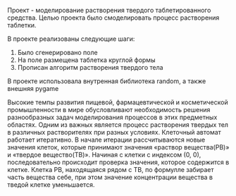 Проект - моделирование растворения твердого таблетированного средства.
Целью проекта было смоделировать  процесс растворения таблетки.

В проекте реализованы следующие шаги:
1) Было сгенерировано поле
2) На поле размещена таблетка круглой формы
3) Прописан алгоритм растворения твердого тела

В проекте использовала внутренная библиотека random, а также внешняя pygame

Высокие темпы развития пищевой, фармацевтической и косметической промышленности в мире обусловливают необходимость решения разнообразных задач моделирования процессов в этих предметных областях. 
Одним из важных является процесс растворения твердых тел в различных растворителях при разных условиях. Клеточный автомат работает итеративно. 
В начале итерации рассчитываются новые значения клеток, которые принимают значения «раствор вещества(РВ)» и «твердое вещество(ТВ)». Начиная с клетки с индексом (0, 0), последовательно происходит проверка значения, которое содержится в клетке.
Клетка РВ, находящаяся рядом с ТВ, по формулле забирает часть вещества себе, при этом значение концентрации вещества в тведой клетке уменьшается. 

